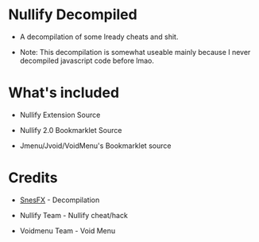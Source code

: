 # Nullify Decompiled
 
* A decompilation of some Iready cheats and shit.

* Note: This decompilation is somewhat useable mainly because I never decompiled javascript code before lmao.

# What's included

* Nullify Extension Source

* Nullify 2.0 Bookmarklet Source

* Jmenu/Jvoid/VoidMenu's Bookmarklet source

# Credits

* [SnesFX](https://twitter.com/SnesFX) - Decompilation

* Nullify Team - Nullify cheat/hack

* Voidmenu Team - Void Menu

